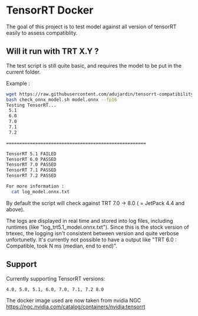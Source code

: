 # TensorRT Docker

The goal of this project is to test model against all version of tensorRT easily to assess compatiblity.

## Will it run with TRT X.Y ?

The test script is still quite basic, and requires the model to be put in the current folder.

Example :

```sh
wget https://raw.githubusercontent.com/adujardin/tensorrt-compatibility/master/check_onnx_model.sh
bash check_onnx_model.sh model.onnx --fp16
Testing TensorRT...
 5.1
 6.0
 7.0
 7.1
 7.2

=====================================================

TensorRT 5.1 FAILED 
TensorRT 6.0 PASSED 
TensorRT 7.0 PASSED 
TensorRT 7.1 PASSED 
TensorRT 7.2 PASSED 

For more information :
  cat log_model.onnx.txt

```

By default the script will check against TRT 7.0 -> 8.0 ( = JetPack 4.4 and above).

The logs are displayed in real time and stored into log files, including runtimes (like "log_trt5.1_model.onnx.txt"). Since this is the stock version of trtexec, the logging isn't consistent between version and quite verbose unfortunetly. It's currently not possible to have a output like "TRT 6.0 : Compatible, took N ms (median, end to end)".

## Support

Currently supporting TensorRT versions:  

```
4.0, 5.0, 5.1, 6.0, 7.0, 7.1, 7.2 8.0
```

The docker image used are now taken from nvidia NGC https://ngc.nvidia.com/catalog/containers/nvidia:tensorrt
